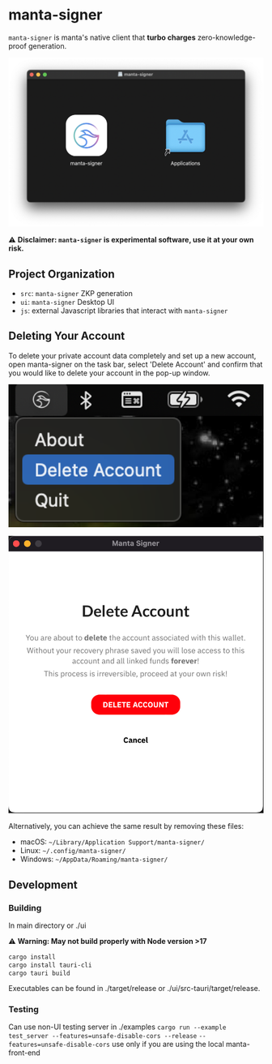 # manta-signer

`manta-signer` is manta's native client that **turbo charges** zero-knowledge-proof generation.

<p align="center">
    <img width="655" src="./mac-installation.png">
</p>

:warning: **Disclaimer: `manta-signer` is experimental software, use it at your own risk.**

## Project Organization

- `src`: `manta-signer` ZKP generation
- `ui`: `manta-signer` Desktop UI
- `js`: external Javascript libraries that interact with `manta-signer`

## Deleting Your Account

To delete your private account data completely and set up a new account, open manta-signer on the task bar, select 'Delete Account' and confirm that you would like to delete your account in the pop-up window. 

<p align="center">
    <img width="655" src="./delete-account-dropdown.png">
</p>

<p align="center">
    <img width="655" src="./delete-account-tab.png">
</p>

Alternatively, you can achieve the same result by removing these files:

- macOS: `~/Library/Application Support/manta-signer/`
- Linux: `~/.config/manta-signer/`
- Windows: `~/AppData/Roaming/manta-signer/`

## Development
### Building
In main directory or ./ui

:warning: **Warning: May not build properly with Node version >17**
```
cargo install
cargo install tauri-cli
cargo tauri build
```
Executables can be found in ./target/release or ./ui/src-tauri/target/release.

### Testing
Can use non-UI testing server in ./examples
```cargo run --example test_server --features=unsafe-disable-cors --release```
```--features=unsafe-disable-cors``` use only if you are using the local manta-front-end
